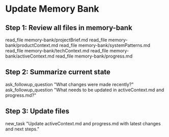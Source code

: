 # Update Memory Bank

## Step 1: Review all files in memory-bank
read_file memory-bank/projectBrief.md
read_file memory-bank/productContext.md
read_file memory-bank/systemPatterns.md
read_file memory-bank/techContext.md
read_file memory-bank/activeContext.md
read_file memory-bank/progress.md

## Step 2: Summarize current state
ask_followup_question "What changes were made recently?"
ask_followup_question "What needs to be updated in activeContext.md and progress.md?"

## Step 3: Update files
new_task "Update activeContext.md and progress.md with latest changes and next steps."

